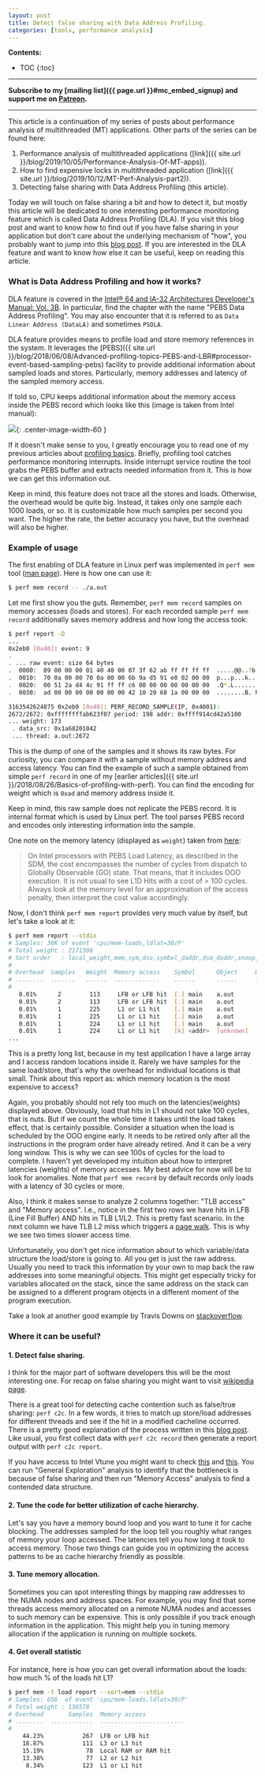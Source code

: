 ```yaml
---
layout: post
title: Detect false sharing with Data Address Profiling.
categories: [tools, performance analysis]
---
```


**Contents:**
* TOC
{:toc}

------
**Subscribe to my [mailing list]({{ page.url }}#mc_embed_signup) and support me on [Patreon](https://www.patreon.com/dendibakh).**

------

This article is a continuation of my series of posts about performance analysis of multithreaded (MT) applications. Other parts of the series can be found here:

1. Performance analysis of multithreaded applications ([link]({{ site.url }}/blog/2019/10/05/Performance-Analysis-Of-MT-apps)).
2. How to find expensive locks in multithreaded application ([link]({{ site.url }}/blog/2019/10/12/MT-Perf-Analysis-part2)).
3. Detecting false sharing with Data Address Profiling (this article).

Today we will touch on false sharing a bit and how to detect it, but mostly this article will be dedicated to one interesting performance monitoring feature which is called Data Address Profiling (DLA). If you visit this blog post and want to know how to find out if you have false sharing in your application but don't care about the underlying mechanism of "how", you probably want to jump into this [blog post](https://joemario.github.io/blog/2016/09/01/c2c-blog/). If you are interested in the DLA feature and want to know how else it can be useful, keep on reading this article.

### What is Data Address Profiling and how it works?

DLA feature is covered in the [Intel® 64 and IA-32 Architectures Developer's Manual: Vol. 3B](https://www.intel.com/content/www/us/en/architecture-and-technology/64-ia-32-architectures-software-developer-vol-3b-part-2-manual.html). In particular, find the chapter with the name "PEBS Data Address Profiling". You may also encounter that it is referred to as `Data Linear Address (DataLA)` and sometimes `PSDLA`.

DLA feature provides means to profile load and store memory references in the system. It leverages the [PEBS]({{ site.url }}/blog/2018/06/08/Advanced-profiling-topics-PEBS-and-LBR#processor-event-based-sampling-pebs) facility to provide additional information about sampled loads and stores. Particularly, memory addresses and latency of the sampled memory access.

If told so, CPU keeps additional information about the memory access inside the PEBS record which looks like this (image is taken from Intel manual):

![](/img/posts/DLA/manual.png){: .center-image-width-60 }

If it doesn't make sense to you, I greatly encourage you to read one of my previous articles about [profiling basics](https://easyperf.net/blog/2018/06/01/PMU-counters-and-profiling-basics). Briefly, profiling tool catches performance monitoring interrupts. Inside interrupt service routine the tool grabs the PEBS buffer and extracts needed information from it. This is how we can get this information out.

Keep in mind, this feature does not trace all the stores and loads. Otherwise, the overhead would be quite big. Instead, it takes only one sample each 1000 loads, or so. It is customizable how much samples per second you want. The higher the rate, the better accuracy you have, but the overhead will also be higher.

### Example of usage

The first enabling of DLA feature in Linux perf was implemented in `perf mem` tool ([man page](http://man7.org/linux/man-pages/man1/perf-mem.1.html)). Here is how one can use it:

```bash
$ perf mem record -- ./a.out
```

Let me first show you the guts. Remember, `perf mem record` samples on memory accesses (loads and stores). For each recorded sample `perf mem record` additionally saves memory address and how long the access took:

```bash
$ perf report -D
...
0x2eb0 [0x40]: event: 9
.
. ... raw event: size 64 bytes
.  0000:  09 00 00 00 01 40 40 00 07 3f 62 ab ff ff ff ff  .....@@..?b.....
.  0010:  70 0a 00 00 70 0a 00 00 6b 9a d5 91 e0 02 00 00  p...p...k.......
.  0020:  00 51 2a d4 4c 91 ff ff c6 00 00 00 00 00 00 00  .Q*.L...........
.  0030:  ad 00 00 00 00 00 00 00 42 10 20 68 1a 00 00 00  ........B. h....

3163542624875 0x2eb0 [0x40]: PERF_RECORD_SAMPLE(IP, 0x4001): 
2672/2672: 0xffffffffab623f07 period: 198 addr: 0xffff914cd42a5100
... weight: 173
 . data_src: 0x1a68201042
 ... thread: a.out:2672
```

This is the dump of one of the samples and it shows its raw bytes. For curiosity, you can compare it with a sample without memory address and access latency. You can find the example of such a sample obtained from simple `perf record` in one of my [earlier articles]({{ site.url }}/2018/08/26/Basics-of-profiling-with-perf). You can find the encoding for weight which is `0xad` and memory address inside it.

Keep in mind, this raw sample does not replicate the PEBS record. It is internal format which is used by Linux perf. The tool parses PEBS record and encodes only interesting information into the sample.

One note on the memory latency (displayed as `weight`) taken from [here](https://lwn.net/Articles/521959/): 
> On Intel processors with PEBS Load Latency, as described in the SDM, the cost encompasses the number of cycles from dispatch to Globally Observable (GO) state. That means, that it includes OOO execution. It is not usual to see L1D Hits with a cost of > 100 cycles. Always look at the memory level for an approximation of the access penalty, then interpret the cost value accordingly.

Now, I don't think `perf mem report` provides very much value by itself, but let's take a look at it:

```bash
$ perf mem report --stdio
# Samples: 36K of event 'cpu/mem-loads,ldlat=30/P'
# Total weight : 2171308
# Sort order   : local_weight,mem,sym,dso,symbol_daddr,dso_daddr,snoop,tlb,locked
#
# Overhead  Samples   Weight  Memory access    Symbol      Object     Data Symbol             Data Object  TLB access 
# ........  .......   ......  .............    ......      ......     .................       ...........  ...........
#
   0.01%      2        113     LFB or LFB hit  [.] main    a.out      [.] 0x00007ffff274b000  [stack]      L1 or L2 hit
   0.01%      2        113     LFB or LFB hit  [.] main    a.out      [.] 0x00007ffff274d018  [stack]      L1 or L2 hit
   0.01%      1        225     L1 or L1 hit    [.] main    a.out      [.] 0x00007fe3c954fa48  anon         L2 miss
   0.01%      1        225     L1 or L1 hit    [.] main    a.out      [.] 0x00007fe3c9a1d2a0  anon         L2 miss
   0.01%      1        224     L1 or L1 hit    [.] main    a.out      [.] 0x00007fe3c97600d8  anon         L2 miss
   0.01%      1        224     L1 or L1 hit    [k] <addr>  [unknown]  [k] 0xffff9e9f03257b68  [unknown]    L1 or L2 hit
...
```

This is a pretty long list, because in my test application I have a large array and I access random locations inside it. Rarely we have samples for the same load/store, that's why the overhead for individual locations is that small. Think about this report as: which memory location is the most expensive to access?

Again, you probably should not rely too much on the latencies(weights) displayed above. Obviously, load that hits in L1 should not take 100 cycles, that is nuts. But if we count the whole time it takes until the load takes effect, that is certainly possible. Consider a situation when the load is scheduled by the OOO engine early. It needs to be retired only after all the instructions in the program order have already retired. And it can be a very long window. This is why we can see 100s of cycles for the load to complete. I haven't yet developed my intuition about how to interpret latencies (weights) of memory accesses. My best advice for now will be to look for anomalies. Note that `perf mem record` by default records only loads with a latency of 30 cycles or more.

Also, I think it makes sense to analyze 2 columns together: "TLB access" and "Memory access". I.e., notice in the first two rows we have hits in LFB (Line Fill Buffer) AND hits in TLB L1/L2. This is pretty fast scenario. In the next column we have TLB L2 miss which triggers a [page walk](https://stackoverflow.com/questions/32256250/what-happens-after-a-l2-tlb-miss). This is why we see two times slower access time.

Unfortunately, you don't get nice information about to which variable/data structure the load/store is going to. All you get is just the raw address. Usually you need to track this information by your own to map back the raw addresses into some meaningful objects. This might get especially tricky for variables allocated on the stack, since the same address on the stack can be assigned to a different program objects in a different moment of the program execution.

Take a look at another good example by Travis Downs on [stackoverflow](https://stackoverflow.com/a/45899495/4611411).

### Where it can be useful?

#### 1. Detect false sharing. 

I think for the major part of software developers this will be the most interesting one. For recap on false sharing you might want to visit [wikipedia page](https://en.wikipedia.org/wiki/False_sharing).

There is a great tool for detecting cache contention such as false/true sharing: `perf c2c`. In a few words, it tries to match up store/load addresses for different threads and see if the hit in a modified cacheline occurred. There is a pretty good explanation of the process written in this [blog post](https://joemario.github.io/blog/2016/09/01/c2c-blog/). Like usual, you first collect data with `perf c2c record` then generate a report output with `perf c2c report`.

If you have access to Intel Vtune you might want to check [this](https://software.intel.com/en-us/articles/avoiding-and-identifying-false-sharing-among-threads) and [this](https://software.intel.com/en-us/vtune-cookbook-false-sharing). You can run "General Exploration" analysis to identify that the bottleneck is because of false sharing and then run "Memory Access" analysis to find a contended data structure.

#### 2. Tune the code for better utilization of cache hierarchy.

Let's say you have a memory bound loop and you want to tune it for cache blocking. The addresses sampled for the loop tell you roughly what ranges of memory your loop accessed. The latencies tell you how long it took to access memory. Those two things can guide you in optimizing the access patterns to be as cache hierarchy friendly as possible.

#### 3. Tune memory allocation.

Sometimes you can spot interesting things by mapping raw addresses to the NUMA nodes and address spaces. For example, you may find that some threads access memory allocated on a remote NUMA nodes and accesses to such memory can be expensive. This is only possible if you track enough information in the application. This might help you in tuning memory allocation if the application is running on multiple sockets.

#### 4. Get overall statistic

For instance, here is how you can get overall information about the loads: how much % of the loads hit L1?

```bash
$ perf mem -t load report --sort=mem --stdio
# Samples: 656  of event 'cpu/mem-loads,ldlat=30/P'
# Total weight : 136578
# Overhead       Samples  Memory access
# ........  ............  ........................
#
    44.23%           267  LFB or LFB hit
    18.87%           111  L3 or L3 hit
    15.19%            78  Local RAM or RAM hit
    13.38%            77  L2 or L2 hit
     8.34%           123  L1 or L1 hit
```
